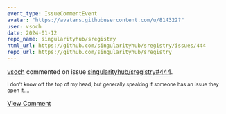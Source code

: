 ```yaml
---
event_type: IssueCommentEvent
avatar: "https://avatars.githubusercontent.com/u/814322?"
user: vsoch
date: 2024-01-12
repo_name: singularityhub/sregistry
html_url: https://github.com/singularityhub/sregistry/issues/444
repo_url: https://github.com/singularityhub/sregistry
---
```


<a href='https://github.com/vsoch' target='_blank'>vsoch</a> commented on issue <a href='https://github.com/singularityhub/sregistry/issues/444' target='_blank'>singularityhub/sregistry#444</a>.

<small>I don't know off the top of my head, but generally speaking if someone has an issue they open it....</small>

<a href='https://github.com/singularityhub/sregistry/issues/444' target='_blank'>View Comment</a>